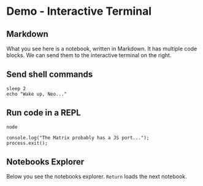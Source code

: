 # Demo - Interactive Terminal

## Markdown

What you see here is a notebook, written in Markdown. It has multiple code blocks. We can send them to the interactive terminal on the right.

## Send shell commands

```shell:terminal
sleep 2
echo "Wake up, Neo..."
```

## Run code in a REPL

```shell:terminal
node
```

```javascript:terminal
console.log("The Matrix probably has a JS port...");
process.exit();
```

## Notebooks Explorer

Below you see the notebooks explorer. `Return` loads the next notebook.
